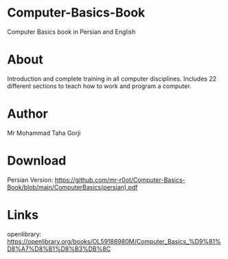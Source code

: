 

# Computer-Basics-Book
Computer Basics book in Persian and English

# About
Introduction and complete training in all computer disciplines.
Includes 22 different sections to teach how to work and program a computer.

# Author
Mr Mohammad Taha Gorji

# Download
Persian Version: https://github.com/mr-r0ot/Computer-Basics-Book/blob/main/ComputerBasics(persian).pdf

# Links
openlibrary: https://openlibrary.org/books/OL59186980M/Computer_Basics_%D9%81%D8%A7%D8%B1%D8%B3%DB%8C
